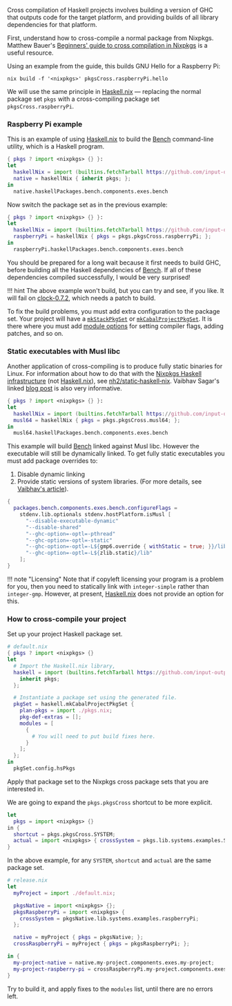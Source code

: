 Cross compilation of Haskell projects involves building a version of
GHC that outputs code for the target platform, and providing builds of
all library dependencies for that platform.

First, understand how to cross-compile a normal package from
Nixpkgs. Matthew Bauer's [Beginners' guide to cross compilation in
Nixpkgs][bauer] is a useful resource.

[bauer]: https://matthewbauer.us/blog/beginners-guide-to-cross.html


Using an example from the guide, this builds GNU Hello for a Raspberry
Pi:

    nix build -f '<nixpkgs>' pkgsCross.raspberryPi.hello

We will use the same principle in [Haskell.nix][] — replacing the normal
package set `pkgs` with a cross-compiling package set
`pkgsCross.raspberryPi`.

### Raspberry Pi example

This is an example of using [Haskell.nix][] to build the [Bench][]
command-line utility, which is a Haskell program.

```nix
{ pkgs ? import <nixpkgs> {} }:
let
  haskellNix = import (builtins.fetchTarball https://github.com/input-output-hk/haskell.nix/archive/master.tar.gz);
  native = haskellNix { inherit pkgs; };
in
  native.haskellPackages.bench.components.exes.bench
```

Now switch the package set as in the previous example:

```nix
{ pkgs ? import <nixpkgs> {} }:
let
  haskellNix = import (builtins.fetchTarball https://github.com/input-output-hk/haskell.nix/archive/master.tar.gz);
  raspberryPi = haskellNix { pkgs = pkgs.pkgsCross.raspberryPi; };
in
  raspberryPi.haskellPackages.bench.components.exes.bench
```

You should be prepared for a long wait because it first needs to build
GHC, before building all the Haskell dependencies of [Bench][]. If all
of these dependencies compiled successfully, I would be very surprised!

!!! hint
    The above example won't build, but you can try and see, if you like.
    It will fail on [clock-0.7.2](http://hackage.haskell.org/package/clock-0.7.2),
    which needs a patch to build.

To fix the build problems, you must add extra configuration to the
package set. Your project will have a [`mkStackPkgSet`](../reference/library.md#mkstackpkgset) or
[`mkCabalProjectPkgSet`](../reference/library.md#mkcabalprojectpkgset). It is there where you must add
[module options](../reference/modules.md) for setting compiler flags, adding patches, and so on.


### Static executables with Musl libc

Another application of cross-compiling is to produce fully static
binaries for Linux. For information about how to do that with the
[Nixpkgs Haskell infrastructure][nixpkgs] (not [Haskell.nix][]), see
[nh2/static‑haskell‑nix][nh2]. Vaibhav Sagar's linked
[blog post][vaibhav] is also very informative.


```nix
{ pkgs ? import <nixpkgs> {} }:
let
  haskellNix = import (builtins.fetchTarball https://github.com/input-output-hk/haskell.nix/archive/master.tar.gz);
  musl64 = haskellNix { pkgs = pkgs.pkgsCross.musl64; };
in
  musl64.haskellPackages.bench.components.exes.bench
```

This example will build [Bench][] linked against Musl libc. However
the executable will still be dynamically linked. To get fully static
executables you must add package overrides to:

1. Disable dynamic linking
2. Provide static versions of system libraries. (For more details, see
   [Vaibhav's article][vaibhav]).

```nix
{
  packages.bench.components.exes.bench.configureFlags =
    stdenv.lib.optionals stdenv.hostPlatform.isMusl [
      "--disable-executable-dynamic"
      "--disable-shared"
      "--ghc-option=-optl=-pthread"
      "--ghc-option=-optl=-static"
      "--ghc-option=-optl=-L${gmp6.override { withStatic = true; }}/lib"
      "--ghc-option=-optl=-L${zlib.static}/lib"
    ];
}
```

!!! note "Licensing"
    Note that if copyleft licensing your program is a problem for you,
    then you need to statically link with `integer-simple` rather than
    `integer-gmp`. However, at present, [Haskell.nix][] does not provide
    an option for this.


### How to cross-compile your project

Set up your project Haskell package set.

```nix
# default.nix
{ pkgs ? import <nixpkgs> {}
let
  # Import the Haskell.nix library,
  haskell = import (builtins.fetchTarball https://github.com/input-output-hk/haskell.nix/archive/master.tar.gz) {
    inherit pkgs;
  };

  # Instantiate a package set using the generated file.
  pkgSet = haskell.mkCabalProjectPkgSet {
    plan-pkgs = import ./pkgs.nix;
    pkg-def-extras = [];
    modules = [
      {
        # You will need to put build fixes here.
      }
    ];
  };
in
  pkgSet.config.hsPkgs
```

Apply that package set to the Nixpkgs cross package sets that you are
interested in.

We are going to expand the `pkgs.pkgsCross` shortcut to be more
explicit.

```nix
let
  pkgs = import <nixpkgs> {}
in {
  shortcut = pkgs.pkgsCross.SYSTEM;
  actual = import <nixpkgs> { crossSystem = pkgs.lib.systems.examples.SYSTEM; };
}
```

In the above example, for any `SYSTEM`, `shortcut` and `actual` are
the same package set.

```nix
# release.nix
let
  myProject = import ./default.nix;

  pkgsNative = import <nixpkgs> {};
  pkgsRaspberryPi = import <nixpkgs> {
    crossSystem = pkgsNative.lib.systems.examples.raspberryPi;
  };

  native = myProject { pkgs = pkgsNative; };
  crossRaspberryPi = myProject { pkgs = pkgsRaspberryPi; };

in {
  my-project-native = native.my-project.components.exes.my-project;
  my-project-raspberry-pi = crossRaspberryPi.my-project.components.exes.my-project;
}
```

Try to build it, and apply fixes to the `modules` list, until there
are no errors left.



[nh2]: https://github.com/nh2/static-haskell-nix
[vaibhav]: https://vaibhavsagar.com/blog/2018/01/03/static-haskell-nix/
[haskell.nix]: https://github.com/input-output-hk/haskell.nix
[bench]: https://hackage.haskell.org/package/bench
[nixpkgs]: https://nixos.org/nixpkgs/manual/#users-guide-to-the-haskell-infrastructure
